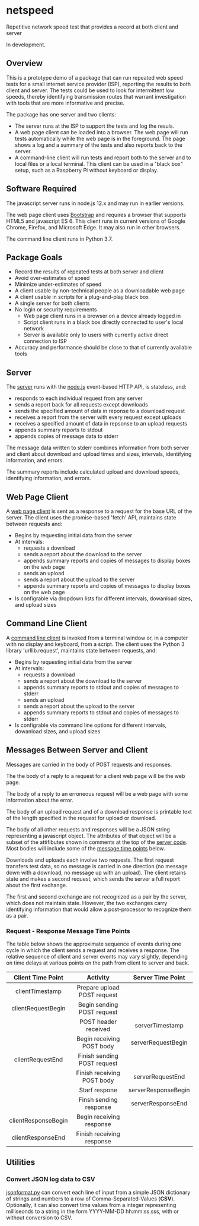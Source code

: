 # netspeed
Repetitive network speed test that provides a record at both client and server

In development.

## Overview
This is a prototype demo of a package that can run repeated web speed tests for a small internet service provider (ISP), reporting the results to both client and server.  The tests  could be used to look for intermittent low speeds, thereby identifying transmission routes that warrant investigation with tools that are more informative and precise.

The package has one server and two clients:
* The server runs at the ISP to support the tests and log the resuls.
* A web page client can be loaded into a browser.  The web page will run tests automatically while the web page is in the foreground.  The page shows a log and a summary of the tests and also reports back to the server.
* A command-line client will run tests and report both to the server and to local files or a local terminal.  This client can be used in a "black box" setup, such as a Raspberry Pi without keyboard or display.

## Software Required

The javascript server runs in node.js 12.x and may run in earlier versions.

The web page client uses [Bootstrap](https://getbootstrap.com/) and requires a browser that supports HTML5 and javascript ES 6.  This client runs in current versions of Google Chrome, Firefox, and Microsoft Edge.  It may also run in other browsers.

The command line client runs in Python 3.7.

## Package Goals

* Record the results of repeated tests at both server and client
* Avoid over-estimates of speed
* Minimize under-estimates of speed
* A client usable by non-technical people as a downloadable web page
* A client usable in scripts for a plug-and-play black box
* A single server for both clients
* No login or security requirements
  * Web page client runs in a browser on a device already logged in
  * Script client runs in a black box directly connected to user's local network
  * Server is available only to users with currently active direct connection to ISP
* Accuracy and performance should be close to that of currently available tools

## Server
The [server](server.js) runs with the [node.js](https://nodejs.org/) event-based HTTP API, is stateless, and:

* responds to each individual request from any server
* sends a report back for all requests except downloads
* sends the specified amount of data in reponse to a download request
* receives a report from the server with every request except uploads
* receives a specified amount of data in repsonse to an upload requests
* appends summary reports to stdout
* appends copies of message data to stderr

The message data written to stderr combines information from both server and client about download and upload times and sizes, intervals, identifying information, and errors.

The summary reports include calculated upload and download speeds, identifying information, and errors.

## Web Page Client

A [web page client](client.html) is sent as a response to a request for the base URL of the server. The client uses the promise-based 'fetch' API, maintains state between requests and:

* Begins by requesting initial data from the server
* At intervals:
  * requests a download
  * sends a report about the download to the server
  * appends summary reports and copies of messages to display boxes on the web page
  * sends an upload
  * sends a report about the upload to the server
  * appends summary reports and copies of messages to display boxes on the web page
* Is configrable via dropdown lists for different intervals, dowanload sizes, and upload sizes

## Command Line Client

A [command line client](client.py) is invoked from a terminal window or, in a computer with no display and keyboard, from a script.  The client uses the Python 3 library 'urllib.request', maintains state between requests, and:

* Begins by requesting initial data from the server
* At intervals:
  * requests a download
  * sends a report about the download to the server
  * appends summary reports to stdout and copies of messages to stderr
  * sends an upload
  * sends a report about the upload to the server
  * appends summary reports to stdout and copies of messages to stderr
* Is configrable via command line options for different intervals, dowanload sizes, and upload sizes

## Messages Between Server and Client

Messages are carried in the body of POST requests and responses.

The the body of a reply to a request for a client web page will be the web page.

The body of a reply to an erroneous request will be a web page with some information about the error.

The body of an upload request and of a download response is printable text of the length specified in the request for upload or download.

The body of all other requests and responses will be a JSON string representing a javascript object.  The attributes of that object will be a subset of the attifibutes shown in comments at the top of the [server code](server.js).  Most bodies will include some of the [message time points](#request---response-message-time-points) below.

Downloads and uploads each involve two requests.  The first request transfers test data, so no message is carried in one direction (no message down with a download, no message up with an upload).  The client retains state and makes a second request, which sends the server a full report about the first exchange.

The first and second exchange are not recognized as a pair by the server, which does not maintain state.  However, the two exchanges carry identifying information that would allow a post-processor to recognize them as a pair.

### Request - Response Message Time Points

The table below shows the approximate sequence of events during one cycle in which the client sends a request and receives a response.  The relative sequence of client and server events may vary slightly, depending on time delays at various points on the path from client to server and back.

| Client Time Point | Activity | Server Time Point|
| :---: | :---: | :---:|
| clientTimestamp | Prepare upload POST request | |
| clientRequestBegin | Begin sending POST request | |
| | POST header received | serverTimestamp |
| | Begin receiving POST body | serverRequestBegin |
| clientRequestEnd | Finish sending POST request | |
| | Finish receiving POST body | serverRequestEnd |
| | Starf respone | serverResponseBegin
| | Finsh sending response | serverResponseEnd
| clientResponseBegin | Begin receiving response | |
| clientResponseEnd | Finish receiving response | |

## Utilities

### Convert JSON log data to CSV

[jsonformat.py](jsonformat.py) can convert each line of input from a simple JSON dictionary of strings and numbers to a row of Comma-Separated-Values (__CSV__).  Optionally, it can also convert time values from a integer representing milliseonds to a string in the form YYYY-MM-DD hh:mm:ss.sss, with or without conversion to CSV.